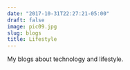 ```yaml
---
date: "2017-10-31T22:27:21-05:00"
draft: false
image: pic09.jpg
slug: blogs
title: Lifestyle
---
```


My blogs about technology and lifestyle.